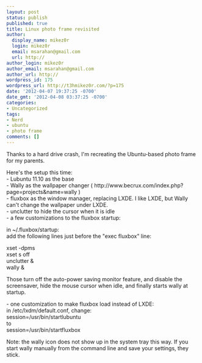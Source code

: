```yaml
---
layout: post
status: publish
published: true
title: Linux photo frame revisited
author:
  display_name: mikez0r
  login: mikez0r
  email: msarahan@gmail.com
  url: http://
author_login: mikez0r
author_email: msarahan@gmail.com
author_url: http://
wordpress_id: 175
wordpress_url: http://t3hmikez0r.com/?p=175
date: '2012-04-07 19:37:25 -0700'
date_gmt: '2012-04-08 03:37:25 -0700'
categories:
- Uncategorized
tags:
- Nerd
- ubuntu
- photo frame
comments: []
---
```

<p>Thanks to a hard drive crash, I'm recreating the Ubuntu-based photo frame for my parents.</p>
<p>Here's the setup this time:<br />
- Lubuntu 11.10 as the base<br />
- Wally as the wallpaper changer ( http://www.becrux.com/index.php?page=projects&amp;name=wally )<br />
- fluxbox as the window manager, replacing LXDE. I like LXDE, but Wally can't change the wallpaper under LXDE.<br />
- unclutter to hide the cursor when it is idle<br />
- a few customizations to the fluxbox startup:</p>
<p>in ~/.fluxbox/startup:<br />
add the following lines just before the "exec fluxbox" line:</p>
<p>xset -dpms<br />
xset s off<br />
unclutter &amp;<br />
wally &amp;</p>
<p>Those turn off the auto-power saving monitor feature, and disable the screensaver, hide the mouse cursor when idle, and finally starts wally at startup.</p>
<p>- one customization to make fluxbox load instead of LXDE:<br />
in /etc/lxdm/default.conf, change:<br />
session=/usr/bin/startlubuntu<br />
to<br />
session=/usr/bin/startfluxbox</p>
<p>Note: the wally icon does not show up in the system tray this way. If you start wally manually from the command line and save your settings, they stick.</p>
